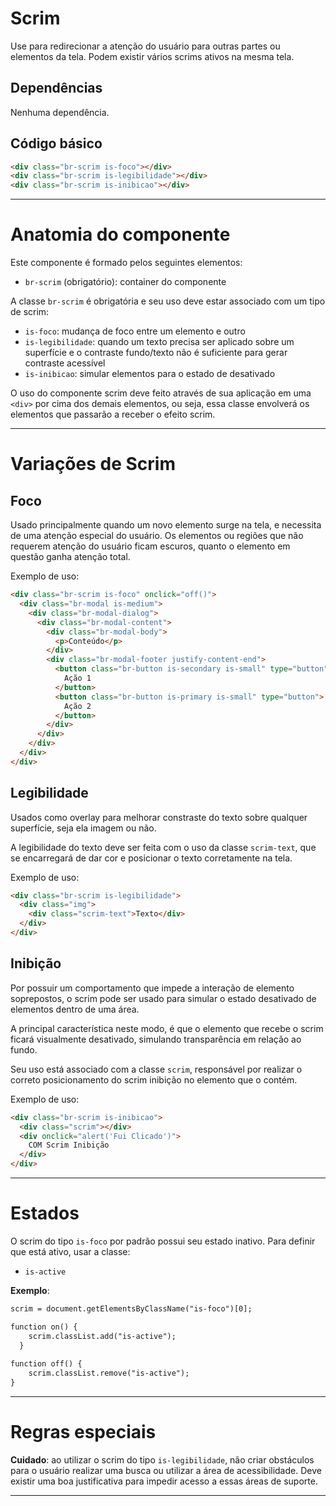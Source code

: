 # Scrim

Use para redirecionar a atenção do usuário para outras partes ou elementos da tela.
Podem existir vários scrims ativos na mesma tela. 

## Dependências

Nenhuma dependência.

## Código básico

```html
<div class="br-scrim is-foco"></div>
<div class="br-scrim is-legibilidade"></div>
<div class="br-scrim is-inibicao"></div>
```
---

# Anatomia do componente

Este componente é formado pelos seguintes elementos:

- `br-scrim` (obrigatório): container do componente


A classe `br-scrim` é obrigatória e seu uso deve estar associado com um tipo de scrim:

- `is-foco`: mudança de foco entre um elemento e outro
- `is-legibilidade`: quando um texto precisa ser aplicado sobre um superfície e o contraste fundo/texto não é suficiente para gerar contraste acessível
- `is-inibicao`: simular elementos para o estado de desativado

O uso do componente scrim deve feito através de sua aplicação em uma `<div>` por cima dos demais elementos, ou seja, essa classe envolverá os elementos que passarão a receber o efeito scrim.

---

# Variações de Scrim 

## Foco

Usado principalmente quando um novo elemento surge na tela, e necessita de uma atenção especial do usuário. Os elementos ou regiões que não requerem atenção do usuário ficam escuros, quanto o elemento em questão ganha atenção total.

Exemplo de uso:
```html
<div class="br-scrim is-foco" onclick="off()">
  <div class="br-modal is-medium">
    <div class="br-modal-dialog">
      <div class="br-modal-content">
        <div class="br-modal-body">
          <p>Conteúdo</p>
        </div>
        <div class="br-modal-footer justify-content-end">
          <button class="br-button is-secondary is-small" type="button">
            Ação 1
          </button>
          <button class="br-button is-primary is-small" type="button">
            Ação 2
          </button>
        </div>
      </div>
    </div>
  </div>
</div>
```

## Legibilidade

Usados como overlay para melhorar constraste do texto sobre qualquer superfície, seja ela imagem ou não.

A legibilidade do texto deve ser feita com o uso da classe `scrim-text`, que se encarregará de dar cor e posicionar o texto corretamente na tela. 

Exemplo de uso:
```html
<div class="br-scrim is-legibilidade">
  <div class="img">
    <div class="scrim-text">Texto</div>
  </div>
</div>
```

## Inibição

Por possuir um comportamento que impede a interação de elemento soprepostos, o scrim pode ser usado para simular o estado desativado de elementos dentro de uma área.

A principal característica neste modo, é que o elemento que recebe o scrim ficará visualmente desativado, simulando transparência em relação ao fundo.

Seu uso está associado com a classe `scrim`, responsável por realizar o correto posicionamento do scrim inibição no elemento que o contém.

Exemplo de uso:
```html
<div class="br-scrim is-inibicao">
  <div class="scrim"></div>
  <div onclick="alert('Fui Clicado')">
    COM Scrim Inibição
  </div>
</div>
```
---



# Estados

O scrim do tipo `is-foco` por padrão possui seu estado inativo. Para definir que está ativo, usar a classe:

- `is-active`

**Exemplo**:

```html
scrim = document.getElementsByClassName("is-foco")[0];

function on() {
    scrim.classList.add("is-active");
  }
  
function off() {
    scrim.classList.remove("is-active");
}
```
---

# Regras especiais

**Cuidado**: ao utilizar o scrim do tipo `is-legibilidade`, não criar obstáculos para o usuário realizar uma busca ou utilizar a área de acessibilidade. Deve existir uma boa justificativa para impedir acesso a essas áreas de suporte.

---